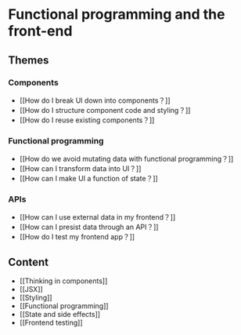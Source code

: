 # Functional programming and the front-end

## Themes
### Components
- [[How do I break UI down into components？]]
- [[How do I structure component code and styling？]]
- [[How do I reuse existing components？]]

### Functional programming
- [[How do we avoid mutating data with functional programming？]]
- [[How can I transform data into UI？]]
- [[How can I make UI a function of state？]]

### APIs
- [[How can I use external data in my frontend？]]
- [[How can I presist data through an API？]]
- [[How do I test my frontend app？]]


## Content
- [[Thinking in components]]
- [[JSX]]
- [[Styling]]
- [[Functional programming]]
- [[State and side effects]]
- [[Frontend testing]]

